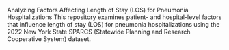 Analyzing Factors Affecting Length of Stay (LOS) for Pneumonia Hospitalizations
This repository examines patient- and hospital-level factors that influence length of stay (LOS) for pneumonia hospitalizations using the 2022 New York State SPARCS (Statewide Planning and Research Cooperative System) dataset.
